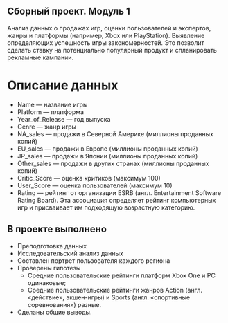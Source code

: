 ## Сборный проект. Модуль 1
Анализ данных о продажах игр, оценки пользователей и экспертов, жанры и платформы (например, Xbox или PlayStation). Выявление определяющих успешность игры закономерностей. Это позволит сделать ставку на потенциально популярный продукт и спланировать рекламные кампании.

# Описание данных
 - Name — название игры
 - Platform — платформа
 - Year_of_Release — год выпуска
 - Genre — жанр игры
 - NA_sales — продажи в Северной Америке (миллионы проданных копий)
 - EU_sales — продажи в Европе (миллионы проданных копий)
 - JP_sales — продажи в Японии (миллионы проданных копий)
 - Other_sales — продажи в других странах (миллионы проданных копий)
 - Critic_Score — оценка критиков (максимум 100)
 - User_Score — оценка пользователей (максимум 10)
 - Rating — рейтинг от организации ESRB (англ. Entertainment Software Rating Board). Эта ассоциация определяет рейтинг компьютерных игр и присваивает им подходящую возрастную категорию.

## В проекте выполнено
 - Преподготовка данных
 - Исследовательский анализ данных
 - Составлен портрет пользователя каждого региона
 - Проверены гипотезы
   - Средние пользовательские рейтинги платформ Xbox One и PC одинаковые;
   - Средние пользовательские рейтинги жанров Action (англ. «действие», экшен-игры) и Sports (англ. «спортивные соревнования») разные.
 - Сделаны общие выводы.

